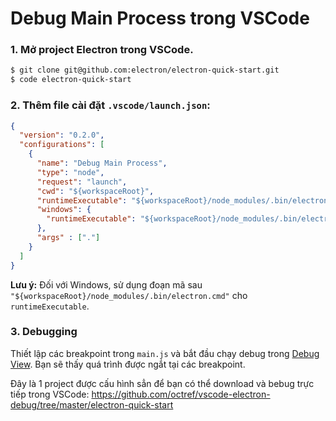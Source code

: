 # Debug Main Process trong VSCode

### 1. Mở project Electron trong VSCode.

```bash
$ git clone git@github.com:electron/electron-quick-start.git
$ code electron-quick-start
```

### 2. Thêm file cài đặt `.vscode/launch.json`:

```json
{
  "version": "0.2.0",
  "configurations": [
    {
      "name": "Debug Main Process",
      "type": "node",
      "request": "launch",
      "cwd": "${workspaceRoot}",
      "runtimeExecutable": "${workspaceRoot}/node_modules/.bin/electron",
      "windows": {
        "runtimeExecutable": "${workspaceRoot}/node_modules/.bin/electron.cmd"
      },
      "args" : ["."]
    }
  ]
}
```

**Lưu ý:** Đối với Windows, sử dụng đoạn mã sau `"${workspaceRoot}/node_modules/.bin/electron.cmd"` cho `runtimeExecutable`.

### 3. Debugging

Thiết lập các breakpoint trong `main.js` và bắt đầu chạy debug trong [Debug View](https://code.visualstudio.com/docs/editor/debugging). Bạn sẽ thấy quá trình được ngắt tại các breakpoint.

Đây là 1 project được cấu hình sẳn để bạn có thể download và bebug trực tiếp trong VSCode: https://github.com/octref/vscode-electron-debug/tree/master/electron-quick-start